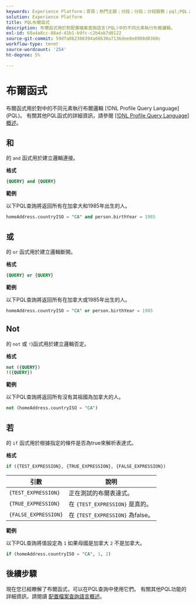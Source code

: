 ```yaml
---
keywords: Experience Platform；首頁；熱門主題；分段；分段；分段服務；pql;PQL；配置檔案查詢語言；布爾函式；布爾函式；
solution: Experience Platform
title: PQL布爾函式
description: 布爾函式用於對配置檔案查詢語言(PQL)中的不同元素執行布爾邏輯。
exl-id: 68a4a8cc-88ad-41b1-b9fc-c2b4ab7d0122
source-git-commit: 59dfa862388394a68630a7136dee8e8988d0368c
workflow-type: tm+mt
source-wordcount: '254'
ht-degree: 5%

---
```


# 布爾函式

布爾函式用於對中的不同元素執行布爾邏輯 [!DNL Profile Query Language] (PQL)。  有關其他PQL函式的詳細資訊，請參閱 [[!DNL Profile Query Language] 概述](./overview.md)。

## 和

的 `and` 函式用於建立邏輯連接。

**格式**

```sql
{QUERY} and {QUERY}
```

**範例**

以下PQL查詢將返回所有在加拿大和1985年出生的人。

```sql
homeAddress.countryISO = "CA" and person.birthYear = 1985
```

## 或

的 `or` 函式用於建立邏輯斷開。

**格式**

```sql
{QUERY} or {QUERY}
```

**範例**

以下PQL查詢將返回所有在加拿大或1985年出生的人。

```sql
homeAddress.countryISO = "CA" or person.birthYear = 1985
```

## Not

的 `not` 或 `!`)函式用於建立邏輯否定。

**格式**

```sql
not ({QUERY})
!({QUERY})
```

**範例**

以下PQL查詢將返回所有沒有其祖國為加拿大的人。

```sql
not (homeAddress.countryISO = "CA")
```

## 若  

的 `if` 函式用於根據指定的條件是否為true來解析表達式。

**格式**

```sql
if ({TEST_EXPRESSION}, {TRUE_EXPRESSION}, {FALSE_EXPRESSION})
```

| 引數 | 說明 |
| --------- | ----------- |
| `{TEST_EXPRESSION}` | 正在測試的布爾表達式。 |
| `{TRUE_EXPRESSION}` | 在 `{TEST_EXPRESSION}` 是真的。 |
| `{FALSE_EXPRESSION}` | 在 `{TEST_EXPRESSION}` 為false。 |

**範例**

以下PQL查詢將值設定為 `1` 如果母國是加拿大 `2` 不是加拿大。

```sql
if (homeAddress.countryISO = "CA", 1, 2)
```

## 後續步驟

現在您已經瞭解了布爾函式，可以在PQL查詢中使用它們。 有關其他PQL功能的詳細資訊，請閱讀 [配置檔案查詢語言概述](./overview.md)。
